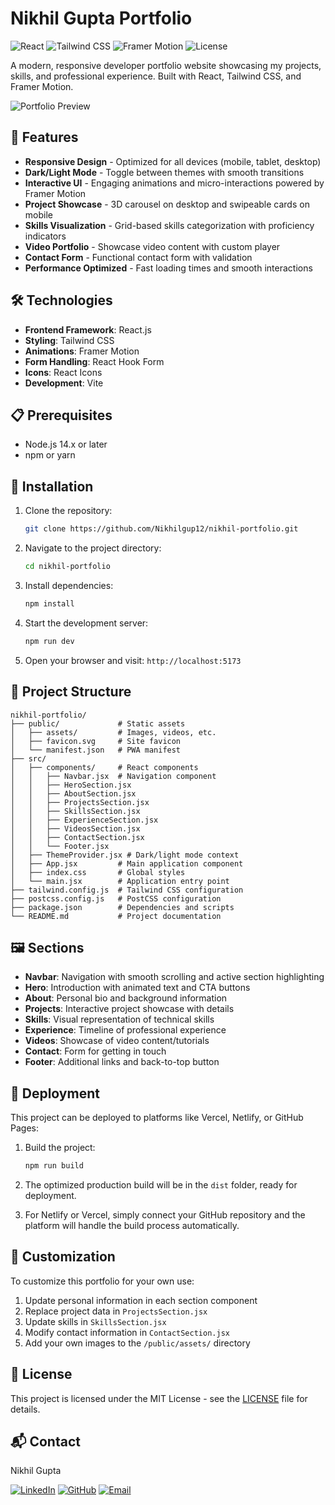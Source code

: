 # Nikhil Gupta Portfolio

![React](https://img.shields.io/badge/React-18.2.0-61DAFB?style=flat-square&logo=react)
![Tailwind CSS](https://img.shields.io/badge/Tailwind_CSS-3.3.2-38B2AC?style=flat-square&logo=tailwind-css)
![Framer Motion](https://img.shields.io/badge/Framer_Motion-10.12.16-0055FF?style=flat-square&logo=framer)
![License](https://img.shields.io/badge/License-MIT-yellow.svg)

A modern, responsive developer portfolio website showcasing my projects, skills, and professional experience. Built with React, Tailwind CSS, and Framer Motion.

![Portfolio Preview](https://placehold.co/800x400?text=Portfolio+Preview)

## 🚀 Features

- **Responsive Design** - Optimized for all devices (mobile, tablet, desktop)
- **Dark/Light Mode** - Toggle between themes with smooth transitions
- **Interactive UI** - Engaging animations and micro-interactions powered by Framer Motion
- **Project Showcase** - 3D carousel on desktop and swipeable cards on mobile
- **Skills Visualization** - Grid-based skills categorization with proficiency indicators
- **Video Portfolio** - Showcase video content with custom player
- **Contact Form** - Functional contact form with validation
- **Performance Optimized** - Fast loading times and smooth interactions

## 🛠️ Technologies

- **Frontend Framework**: React.js
- **Styling**: Tailwind CSS
- **Animations**: Framer Motion
- **Form Handling**: React Hook Form
- **Icons**: React Icons
- **Development**: Vite

## 📋 Prerequisites

- Node.js 14.x or later
- npm or yarn

## 🔧 Installation

1. Clone the repository:
   ```bash
   git clone https://github.com/Nikhilgup12/nikhil-portfolio.git
   ```

2. Navigate to the project directory:
   ```bash
   cd nikhil-portfolio
   ```

3. Install dependencies:
   ```bash
   npm install
   ```

4. Start the development server:
   ```bash
   npm run dev
   ```

5. Open your browser and visit: `http://localhost:5173`

## 📁 Project Structure

```
nikhil-portfolio/
├── public/             # Static assets
│   ├── assets/         # Images, videos, etc.
│   ├── favicon.svg     # Site favicon
│   └── manifest.json   # PWA manifest
├── src/
│   ├── components/     # React components
│   │   ├── Navbar.jsx  # Navigation component
│   │   ├── HeroSection.jsx
│   │   ├── AboutSection.jsx
│   │   ├── ProjectsSection.jsx
│   │   ├── SkillsSection.jsx
│   │   ├── ExperienceSection.jsx
│   │   ├── VideosSection.jsx
│   │   ├── ContactSection.jsx
│   │   └── Footer.jsx
│   ├── ThemeProvider.jsx # Dark/light mode context
│   ├── App.jsx         # Main application component
│   ├── index.css       # Global styles
│   └── main.jsx        # Application entry point
├── tailwind.config.js  # Tailwind CSS configuration
├── postcss.config.js   # PostCSS configuration
├── package.json        # Dependencies and scripts
└── README.md           # Project documentation
```

## 🖼️ Sections

- **Navbar**: Navigation with smooth scrolling and active section highlighting
- **Hero**: Introduction with animated text and CTA buttons
- **About**: Personal bio and background information
- **Projects**: Interactive project showcase with details
- **Skills**: Visual representation of technical skills
- **Experience**: Timeline of professional experience
- **Videos**: Showcase of video content/tutorials
- **Contact**: Form for getting in touch
- **Footer**: Additional links and back-to-top button

## 🚀 Deployment

This project can be deployed to platforms like Vercel, Netlify, or GitHub Pages:

1. Build the project:
   ```bash
   npm run build
   ```

2. The optimized production build will be in the `dist` folder, ready for deployment.

3. For Netlify or Vercel, simply connect your GitHub repository and the platform will handle the build process automatically.

## 📝 Customization

To customize this portfolio for your own use:

1. Update personal information in each section component
2. Replace project data in `ProjectsSection.jsx`
3. Update skills in `SkillsSection.jsx`
4. Modify contact information in `ContactSection.jsx`
5. Add your own images to the `/public/assets/` directory

## 📄 License

This project is licensed under the MIT License - see the [LICENSE](LICENSE) file for details.

## 📬 Contact

Nikhil Gupta

[![LinkedIn](https://img.shields.io/badge/LinkedIn-nikhil--kumargupta-blue?style=flat-square&logo=linkedin)](https://www.linkedin.com/in/nikhil-kumargupta)
[![GitHub](https://img.shields.io/badge/GitHub-Nikhilgup12-black?style=flat-square&logo=github)](https://github.com/Nikhilgup12)
[![Email](https://img.shields.io/badge/Email-Contact_Me-red?style=flat-square&logo=gmail)](mailto:your-email@example.com) 